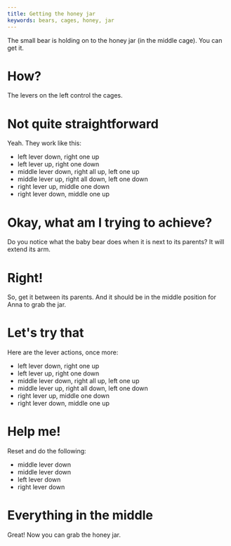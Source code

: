 ```yaml
---
title: Getting the honey jar
keywords: bears, cages, honey, jar
---
```


The small bear is holding on to the honey jar (in the middle cage). You can get it.

# How?
The levers on the left control the cages.

# Not quite straightforward
Yeah. They work like this:
 - left lever down, right one up
 - left lever up, right one down
 - middle lever down, right all up, left one up
 - middle lever up, right all down, left one down
 - right lever up, middle one down
 - right lever down, middle one up

# Okay, what am I trying to achieve?
Do you notice what the baby bear does when it is next to its parents? It will extend its arm.

# Right!
So, get it between its parents. And it should be in the middle position for Anna to grab the jar.

# Let's try that
Here are the lever actions, once more:
 - left lever down, right one up
 - left lever up, right one down
 - middle lever down, right all up, left one up
 - middle lever up, right all down, left one down
 - right lever up, middle one down
 - right lever down, middle one up

# Help me!
Reset and do the following: 
 - middle lever down
 - middle lever down
 - left lever down
 - right lever down

# Everything in the middle
Great! Now you can grab the honey jar.
